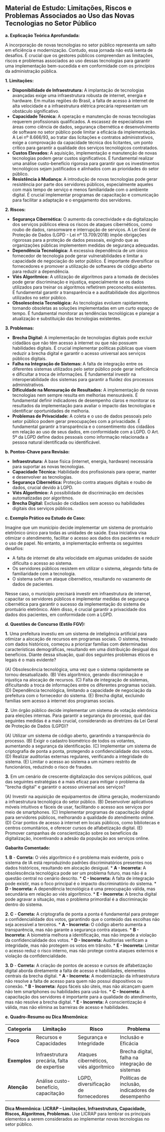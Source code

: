 ## Material de Estudo: Limitações, Riscos e Problemas Associados ao Uso das Novas Tecnologias no Setor Público

**a. Explicação Teórica Aprofundada:**

A incorporação de novas tecnologias no setor público representa um salto em eficiência e modernização. Contudo, essa jornada não está isenta de desafios. É crucial que os gestores públicos compreendam as limitações, riscos e problemas associados ao uso dessas tecnologias para garantir uma implementação bem-sucedida e em conformidade com os princípios da administração pública.

**1. Limitações:**

*   **Disponibilidade de Infraestrutura:** A implantação de tecnologias avançadas exige uma infraestrutura robusta de internet, energia e hardware. Em muitas regiões do Brasil, a falta de acesso à internet de alta velocidade e a infraestrutura elétrica precária representam um obstáculo significativo.
*   **Capacidade Técnica:** A operação e manutenção de novas tecnologias requerem profissionais qualificados. A escassez de especialistas em áreas como ciência de dados, segurança cibernética e desenvolvimento de software no setor público pode limitar a eficácia da implementação. A Lei nº 8.666/93, ao tratar das licitações e contratos administrativos, exige a comprovação da capacidade técnica dos licitantes, um ponto crítico para garantir a qualidade dos serviços tecnológicos contratados.
*   **Custos Elevados:** A aquisição, implementação e manutenção de novas tecnologias podem gerar custos significativos. É fundamental realizar uma análise custo-benefício rigorosa para garantir que os investimentos tecnológicos sejam justificados e alinhados com as prioridades do setor público.
*   **Resistência à Mudança:** A introdução de novas tecnologias pode gerar resistência por parte dos servidores públicos, especialmente aqueles com mais tempo de serviço e menos familiaridade com o ambiente digital. É crucial implementar programas de capacitação e comunicação para facilitar a adaptação e o engajamento dos servidores.

**2. Riscos:**

*   **Segurança Cibernética:** O aumento da conectividade e da digitalização dos serviços públicos eleva os riscos de ataques cibernéticos, como roubo de dados, ransomware e interrupção de serviços. A Lei Geral de Proteção de Dados (LGPD - Lei nº 13.709/2018) impõe obrigações rigorosas para a proteção de dados pessoais, exigindo que as organizações públicas implementem medidas de segurança adequadas.
*   **Dependência Tecnológica:** A excessiva dependência de um único fornecedor de tecnologia pode gerar vulnerabilidades e limitar a capacidade de negociação do setor público. É importante diversificar os fornecedores e promover a utilização de softwares de código aberto para reduzir a dependência.
*   **Viés Algorítmico:** A utilização de algoritmos para a tomada de decisões pode gerar discriminação e injustiça, especialmente se os dados utilizados para treinar os algoritmos refletirem preconceitos existentes. É fundamental garantir a transparência e a auditabilidade dos algoritmos utilizados no setor público.
*   **Obsolescência Tecnológica:** As tecnologias evoluem rapidamente, tornando obsoletas as soluções implementadas em um curto espaço de tempo. É fundamental monitorar as tendências tecnológicas e planejar a atualização e substituição das tecnologias existentes.

**3. Problemas:**

*   **Brecha Digital:** A implementação de tecnologias digitais pode excluir cidadãos que não têm acesso à internet ou que não possuem habilidades digitais. É crucial implementar políticas públicas que visem reduzir a brecha digital e garantir o acesso universal aos serviços públicos digitais.
*   **Falha na Integração de Sistemas:** A falta de integração entre os diferentes sistemas utilizados pelo setor público pode gerar ineficiência e dificultar a troca de informações. É fundamental investir na interoperabilidade dos sistemas para garantir a fluidez dos processos administrativos.
*   **Dificuldade na Mensuração de Resultados:** A implementação de novas tecnologias nem sempre resulta em melhorias mensuráveis. É fundamental definir indicadores de desempenho claros e monitorar os resultados da implementação para avaliar o impacto das tecnologias e identificar oportunidades de melhoria.
*   **Problemas de Privacidade:** A coleta e o uso de dados pessoais pelo setor público podem gerar preocupações com a privacidade. É fundamental garantir a transparência e o consentimento dos cidadãos em relação ao uso de seus dados, em conformidade com a LGPD. O Art. 5º da LGPD define dados pessoais como informação relacionada a pessoa natural identificada ou identificável.

**b. Pontos-Chave para Revisão:**

*   **Infraestrutura:** A base física (internet, energia, hardware) necessária para suportar as novas tecnologias.
*   **Capacidade Técnica:** Habilidade dos profissionais para operar, manter e desenvolver as tecnologias.
*   **Segurança Cibernética:** Proteção contra ataques digitais e roubo de dados, crucial devido à LGPD.
*   **Viés Algorítmico:** A possibilidade de discriminação em decisões automatizadas por algoritmos.
*   **Brecha Digital:** Exclusão de cidadãos sem acesso ou habilidades digitais dos serviços públicos.

**c. Exemplo Prático ou Estudo de Caso:**

Imagine que um município decide implementar um sistema de prontuário eletrônico único para todas as unidades de saúde. Essa iniciativa visa otimizar o atendimento, facilitar o acesso aos dados dos pacientes e reduzir o uso de papel. No entanto, a implementação enfrenta os seguintes desafios:

*   A falta de internet de alta velocidade em algumas unidades de saúde dificulta o acesso ao sistema.
*   Os servidores públicos resistem em utilizar o sistema, alegando falta de familiaridade com a tecnologia.
*   O sistema sofre um ataque cibernético, resultando no vazamento de dados de pacientes.

Nesse caso, o município precisará investir em infraestrutura de internet, capacitar os servidores públicos e implementar medidas de segurança cibernética para garantir o sucesso da implementação do sistema de prontuário eletrônico. Além disso, é crucial garantir a privacidade dos dados dos pacientes, em conformidade com a LGPD.

**d. Questões de Concurso (Estilo FGV):**

**1.** Uma prefeitura investiu em um sistema de inteligência artificial para otimizar a alocação de recursos em programas sociais. O sistema, treinado com dados históricos, começou a priorizar famílias com determinadas características demográficas, resultando em uma distribuição desigual dos benefícios. Diante dessa situação, qual dos seguintes problemas éticos e legais é o mais evidente?

(A) Obsolescência tecnológica, uma vez que o sistema rapidamente se tornou desatualizado.
(B) Viés algorítmico, gerando discriminação e injustiça na alocação de recursos.
(C) Falta de integração de sistemas, dificultando a troca de informações entre os diferentes programas sociais.
(D) Dependência tecnológica, limitando a capacidade de negociação da prefeitura com o fornecedor do sistema.
(E) Brecha digital, excluindo famílias sem acesso à internet dos programas sociais.

**2.** Um órgão público decide implementar um sistema de votação eletrônica para eleições internas. Para garantir a segurança do processo, qual das seguintes medidas é a mais crucial, considerando as diretrizes da Lei Geral de Proteção de Dados (LGPD)?

(A) Utilizar um sistema de código aberto, garantindo a transparência do processo.
(B) Exigir o cadastro biométrico de todos os votantes, aumentando a segurança da identificação.
(C) Implementar um sistema de criptografia de ponta a ponta, protegendo a confidencialidade dos votos.
(D) Realizar auditorias externas regulares, verificando a integridade do sistema.
(E) Limitar o acesso ao sistema a um número restrito de funcionários, reduzindo o risco de fraudes.

**3.** Em um cenário de crescente digitalização dos serviços públicos, qual das seguintes estratégias é a mais eficaz para mitigar o problema da "brecha digital" e garantir o acesso universal aos serviços?

(A) Investir na aquisição de equipamentos de última geração, modernizando a infraestrutura tecnológica do setor público.
(B) Desenvolver aplicativos móveis intuitivos e fáceis de usar, facilitando o acesso aos serviços por meio de smartphones.
(C) Implementar programas de capacitação digital para servidores públicos, melhorando a qualidade do atendimento online.
(D) Criar pontos de acesso à internet em locais públicos, como bibliotecas e centros comunitários, e oferecer cursos de alfabetização digital.
(E) Promover campanhas de conscientização sobre os benefícios da digitalização, incentivando a adesão da população aos serviços online.

**Gabarito Comentado:**

**1. B** - **Correta:** O viés algorítmico é o problema mais evidente, pois o sistema de IA está reproduzindo padrões discriminatórios presentes nos dados históricos, resultando em alocação desigual.
    *   **A - Incorreta:** A obsolescência tecnológica pode ser um problema futuro, mas não é a questão central no cenário descrito.
    *   **C - Incorreta:** A falta de integração pode existir, mas o foco principal é o impacto discriminatório do sistema.
    *   **D - Incorreta:** A dependência tecnológica é uma preocupação válida, mas secundária em relação ao viés algorítmico.
    *   **E - Incorreta:** A brecha digital pode agravar a situação, mas o problema primordial é a discriminação dentro do sistema.

**2. C** - **Correta:** A criptografia de ponta a ponta é fundamental para proteger a confidencialidade dos votos, garantindo que o conteúdo das escolhas não seja acessível a terceiros.
    *   **A - Incorreta:** O código aberto aumenta a transparência, mas não garante a segurança contra ataques.
    *   **B - Incorreta:** A biometria melhora a identificação, mas não impede a violação da confidencialidade dos votos.
    *   **D - Incorreta:** Auditorias verificam a integridade, mas não protegem os votos em trânsito.
    *   **E - Incorreta:** Limitar o acesso reduz o risco interno, mas não protege contra ataques externos e violação da confidencialidade.

**3. D** - **Correta:** A criação de pontos de acesso e cursos de alfabetização digital aborda diretamente a falta de acesso e habilidades, elementos centrais da brecha digital.
    *   **A - Incorreta:** A modernização da infraestrutura não resolve a falta de acesso para quem não possui dispositivos ou conexão.
    *   **B - Incorreta:** Apps fáceis são úteis, mas não alcançam quem não tem smartphones ou habilidades para usá-los.
    *   **C - Incorreta:** A capacitação dos servidores é importante para a qualidade do atendimento, mas não resolve a brecha digital.
    *   **E - Incorreta:** A conscientização é válida, mas não elimina as barreiras de acesso e habilidades.

**e. Quadro-Resumo ou Dica Mnemônica:**

| Categoria        | Limitação                                    | Risco                                       | Problema                                        |
|-------------------|----------------------------------------------|---------------------------------------------|-------------------------------------------------|
| **Foco**         | Recursos e Capacidades                      | Segurança e Integridade                       | Inclusão e Eficácia                             |
| **Exemplos**      | Infraestrutura precária, falta de expertise | Ataques cibernéticos, viés algorítmico    | Brecha digital, falha na integração de sistemas |
| **Atenção**       | Análise custo-benefício, capacitação        | LGPD, diversificação de fornecedores        | Políticas de inclusão, indicadores de desempenho |

**Dica Mnemônica:** **LICRAP – Limitações, Infraestrutura, Capacidade, Riscos, Algoritmos, Problemas.** Use LICRAP para lembrar os principais elementos a serem considerados ao implementar novas tecnologias no setor público.
